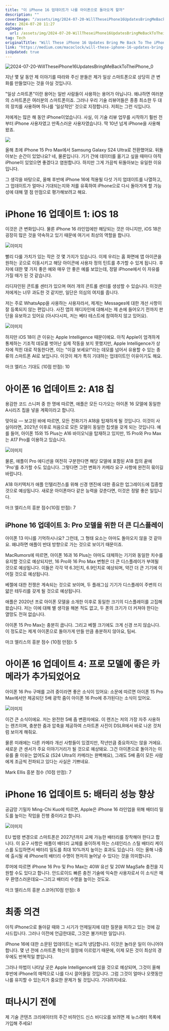 ```yaml
---
title: "이 iPhone 16 업데이트가 나를 아이폰으로 돌아오게 할까"
description: ""
coverImage: "/assets/img/2024-07-20-WillTheseiPhone16UpdatesBringMeBackToTheiPhone_0.png"
date: 2024-07-20 11:27
ogImage: 
  url: /assets/img/2024-07-20-WillTheseiPhone16UpdatesBringMeBackToTheiPhone_0.png
tag: Tech
originalTitle: "Will These iPhone 16 Updates Bring Me Back To The iPhone"
link: "https://medium.com/macoclock/will-these-iphone-16-updates-bring-me-back-to-the-iphone-031091c81fc7"
isUpdated: true
---
```






![2024-07-20-WillTheseiPhone16UpdatesBringMeBackToTheiPhone_0](/assets/img/2024-07-20-WillTheseiPhone16UpdatesBringMeBackToTheiPhone_0.png)

지난 몇 달 동안 제 이야기를 따라와 주신 분들은 제가 일상 스마트폰으로 상당히 큰 변화를 만들었다는 것을 아실 것입니다.

"일상 스마트폰"이란 용어는 일반 사람들이 사용하는 용어가 아닙니다. 왜냐하면 여러분의 스마트폰은 여러분의 스마트폰이죠. 그러나 우리 기술 리뷰어들은 종종 최소한 두 대의 장치를 사용하며 하나를 '일상적인' 것으로 지정합니다. 저희는 그런 식입니다.

저에게는 많은 해 동안 iPhone이었습니다. 사실, 이 기술 리뷰 업무를 시작하기 훨씬 전부터 iPhone 사용자였고 만족스러운 사용자였습니다. 딱 10년 넘게 iPhone을 사용해 왔죠.

<div class="content-ad"></div>

<img src="/assets/img/2024-07-20-WillTheseiPhone16UpdatesBringMeBackToTheiPhone_1.png" />

올해 초에 iPhone 15 Pro Max에서 Samsung Galaxy S24 Ultra로 전환했어요. 뒤돌아보는 순간이 있었나요? 네, 물론입니다. 기기 간에 데이터를 옮기고 싶을 때마다 아직 iPhone이 있었으면 좋겠다고 염원합니다. 하지만 그게 가끔씩 뒤돌아보는 유일한 이유입니다.

그 생각을 바탕으로, 올해 후반에 iPhone 16에 적용될 다섯 가지 업데이트를 나열하고, 그 업데이트가 얼마나 기대되는지와 저를 유혹하여 iPhone으로 다시 돌아가게 할 가능성에 대해 열 점 만점으로 평가해보려고 해요.

# iPhone 16 업데이트 1: iOS 18

<div class="content-ad"></div>

이것은 큰 변화입니다. 물론 iPhone 16 라인업에만 해당되는 것은 아니지만, iOS 18은 굉장히 많은 것을 약속하고 있기 때문에 여기서 최상의 역할을 합니다.

![이미지](/assets/img/2024-07-20-WillTheseiPhone16UpdatesBringMeBackToTheiPhone_2.png)

빨리 다룰 가치가 있는 작은 것 몇 가지가 있습니다. 이제 우리는 홈 화면에 앱 아이콘을 원하는 곳으로 이동시키고 해당 아이콘에 사용자 정의 틴트를 추가할 수 있게 됩니다. 후자에 대한 몇 가지 좋은 예와 매우 안 좋은 예를 보았는데, 정말 iPhone에서 이 자유를 가질 때가 된 것 같습니다.

리디자인된 콘트롤 센터가 있으며 여러 개의 콘트롤 센터를 생성할 수 있습니다. 이것은 저에게는 너무 과도한 것 같지만, 일단은 의심의 여지를 줍니다.

<div class="content-ad"></div>

저는 주로 WhatsApp을 사용하는 사용자라서, 제게는 Messages에 대한 개선 사항이 잘 등록되지 않는 편입니다. 사진 앱의 재디자인에 대해서는 제 손에 들어오기 전까지 판단을 유보하고 있어요 (아시다시피, 저는 베타 테스트에 참여하지 않고 있어요).

![이미지](/assets/img/2024-07-20-WillTheseiPhone16UpdatesBringMeBackToTheiPhone_3.png)

하지만 iOS 18이 큰 이유는 Apple Intelligence 때문이에요. 아직 Apple이 엄격하게 통제하는 기조적 데모를 벗어난 실제 작동을 보지 못했지만, Apple Intelligence가 상자에 적힌 대로 작동한다면, 이는 "이걸 보세요!"라는 데모를 넘어서 유용할 수 있는 종류의 스마트폰 AI로 보입니다. 이것이 제가 특히 기대하는 업데이트인 이유이기도 해요.

마크 엘리스 기대도 (10점 만점): 10

<div class="content-ad"></div>

# 아이폰 16 업데이트 2: A18 칩

용감한 코드 스니퍼 중 한 명에 따르면, 애플은 모든 다가오는 아이폰 16 모델에 동일한 A시리즈 칩을 넣을 계획이라고 합니다.

맞아요 — 보고된 바에 따르면, 모든 전화기가 A18을 탑재하게 될 것입니다. 이것이 사실이라면, 2021년 이후로 처음으로 모든 모델이 동일한 칩셋을 갖게 되는 것입니다. 예를 들어, 아이폰 15와 15 Plus는 A16 바이오닉을 탑재하고 있지만, 15 Pro와 Pro Max는 A17 Pro를 이용하고 있습니다.

![이미지](/assets/img/2024-07-20-WillTheseiPhone16UpdatesBringMeBackToTheiPhone_4.png)

<div class="content-ad"></div>

물론, 애플이 Pro 에디션을 여전히 구분한다면 해당 모델에 포함된 A18 칩의 끝에 'Pro'를 추가할 수도 있습니다. 그렇다면 그런 변화가 카메라 요구 사항에 완전히 묶이길 바랍니다.

A18 아키텍처가 애플 인텔리전스를 위해 신경 엔진에 대한 중요한 업그레이드에 집중할 것으로 예상됩니다. 새로운 아이폰마다 같은 능력을 갖춘다면, 이것은 정말 좋은 일입니다.

마크 엘리스의 흥분 점수(10점 만점): 7

## iPhone 16 업데이트 3: Pro 모델을 위한 더 큰 디스플레이

<div class="content-ad"></div>

아이폰 13 미니를 기억하시나요? 그런데, 그 형태 요소는 아마도 돌아오지 않을 것 같아요. 왜냐하면 애플이 반대 방향으로 가는 것으로 보이기 때문이죠.

MacRumors에 따르면, 아이폰 16과 16 Plus는 아마도 대체하는 기기와 동일한 치수를 유지할 것으로 예상되지만, 16 Pro와 16 Pro Max 변형은 더 큰 디스플레이가 부여될 것으로 예상됩니다. 이들은 각각 약 6.3인치, 6.9인치로 예상되며, 약간 더 큰 기기에 이어질 것으로 예상됩니다.

베젤에 대한 전쟁은 계속되는 것으로 보이며, 두 플래그십 기기가 디스플레이 주변의 더 얇은 테두리를 갖게 될 것으로 예상됩니다.

<div class="content-ad"></div>

애플은 2020년 프로 아이폰 모델을 소개한 이후로 동일한 크기의 디스플레이를 고집해왔습니다. 저는 이에 대해 별 생각을 해본 적도 없고, 두 폰의 크기가 더 커져야 한다는 열망도 전혀 없습니다.

아이폰 15 Pro Max는 충분히 큽니다. 그리고 베젤 크기에도 크게 신경 쓰지 않습니다. 이 정도로는 제게 아이폰으로 돌아가게 만들 만큼 충분하지 않아요, 팀씨.

마크 엘리스의 흥분 점수 (10점 만점): 5

# 아이폰 16 업데이트 4: 프로 모델에 좋은 카메라가 추가되었어요

<div class="content-ad"></div>

아이폰 16 Pro 구매를 고려 중이라면 좋은 소식이 있어요: 소문에 따르면 아이폰 15 Pro Max에서만 제공되던 5배 광학 줌이 아이폰 16 Pro에 추가된다는 소식이 있어요.

![이미지](/assets/img/2024-07-20-WillTheseiPhone16UpdatesBringMeBackToTheiPhone_6.png)

이건 큰 소식이에요. 저는 완전한 5배 줌 변환자에요. 이 렌즈는 저의 가장 자주 사용하는 렌즈이며, 충분한 줌과 압축을 제공하여 스마트폰 사진이 DSLR에서 바로 나온 것처럼 보이게 해줘요.

물론 미래에는 다른 카메라 개선 사항들이 있겠지만, 작년만큼 중요하지는 않을 거에요. 새로운 큰 센서가 주요 이야기거리가 될 것으로 예상돼요. 그건 아이폰으로 돌아가는 이유를 줄 이유는 없어도요 (S24 Ultra의 카메라는 완벽해요), 그래도 5배 줌이 모든 사람에게 조금씩 전파되고 있다는 사실은 기쁘네요.

<div class="content-ad"></div>

Mark Ellis 흥분 점수 (10점 만점): 7

# iPhone 16 업데이트 5: 배터리 성능 향상

공급망 기밀자 Ming-Chi Kuo에 따르면, Apple은 iPhone 16 라인업을 위해 배터리 밀도를 높이는 작업을 진행 중이라고 합니다.

![이미지](/assets/img/2024-07-20-WillTheseiPhone16UpdatesBringMeBackToTheiPhone_7.png)

<div class="content-ad"></div>

EU 법령 변경으로 스마트폰은 2027년까지 교체 가능한 배터리를 장착해야 한다고 합니다. 이 요구 사항은 애플이 배터리 교체를 용이하게 하는 스테인리스 스틸 배터리 케이스를 도입하면서 배터리 밀도를 최대 10%까지 높이는 효과도 있습니다. 이는 올해 나중에 출시될 새 iPhone의 배터리 수명이 현저히 늘어날 수 있다는 것을 의미합니다.

루머에 따르면 iPhone 16 Pro 및 Pro Max는 40W 유선 및 20W MagSafe 충전을 지원할 수도 있다고 합니다. 안드로이드 빠른 충전 기술에 익숙한 사용자로서 이 소식은 매우 환영스러운데요—그리고 배터리 수명을 높이는 것도요.

마크 엘리스의 흥분 스코어(10점 만점): 8

# 최종 의견

<div class="content-ad"></div>

아직 iPhone으로 돌아갈 때와 그 시기가 언제일지에 대한 질문을 피하고 있는 것에 감사드립니다. 그러나 이전에 언급한대로, 그것은 불가피한 일입니다.

iPhone 16에 대한 소문된 업데이트는 비교적 냉담합니다. 이것은 놀라운 일이 아니어야 합니다. 몇 년 전에 스마트폰 혁신이 절정에 이르렀기 때문에, 이제 모든 것이 최상의 경우에도 반복적일 뿐입니다.

그러나 마법이 나타날 곳은 Apple Intelligence에 있을 것으로 예상되며, 그것이 올해 후반에 iPhone의 매력으로 나를 다시 끌어들일 것입니다. 그럼 그것이 얼마나 오랫동안 나를 유지할 수 있는지가 중요한 문제가 될 것입니다. 기다려지네요.

# 떠나시기 전에

<div class="content-ad"></div>

제 기술 콘텐츠 크리에이터의 주간 비하인드 신스 비디오를 보려면 제 뉴스레터 목록에 가입해 주세요!